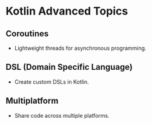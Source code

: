 # Kotlin Advanced Topics

## Coroutines
- Lightweight threads for asynchronous programming.

## DSL (Domain Specific Language)
- Create custom DSLs in Kotlin.

## Multiplatform
- Share code across multiple platforms.
